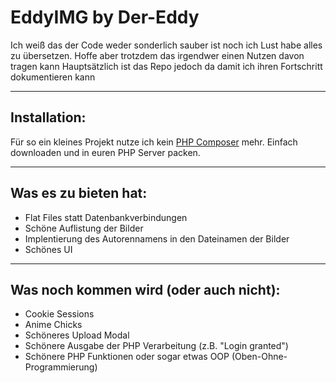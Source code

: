 EddyIMG by Der-Eddy
=====================

Ich weiß das der Code weder sonderlich sauber ist noch ich Lust habe alles zu übersetzen. Hoffe aber trotzdem das irgendwer einen Nutzen davon tragen kann
Hauptsätzlich ist das Repo jedoch da damit ich ihren Fortschritt dokumentieren kann


----------

Installation:
-------------

Für so ein kleines Projekt nutze ich kein [PHP Composer][1] mehr. Einfach downloaden und in euren PHP Server packen.

----------

Was es zu bieten hat:
---------------------

 - Flat Files statt Datenbankverbindungen
 - Schöne Auflistung der Bilder
 - Implentierung des Autorennamens in den Dateinamen der Bilder
 - Schönes UI


----------

 
Was noch kommen wird (oder auch nicht):
---------------------

 - Cookie Sessions
 - Anime Chicks
 - Schöneres Upload Modal
 - Schönere Ausgabe der PHP Verarbeitung (z.B. "Login granted")
 - Schönere PHP Funktionen oder sogar etwas OOP (Oben-Ohne-Programmierung)






  [1]: https://getcomposer.org/
  [2]: http://semantic-ui.com/
  [3]: https://packagist.org/
